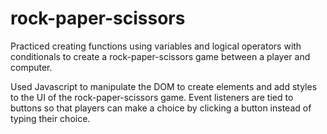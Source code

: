 # rock-paper-scissors

Practiced creating functions using variables and logical operators with conditionals to create a rock-paper-scissors game between a player and computer. 

Used Javascript to manipulate the DOM to create elements and add styles to the UI of the rock-paper-scissors game. Event listeners are tied to buttons so that players can make a choice by clicking a button instead of typing their choice. 